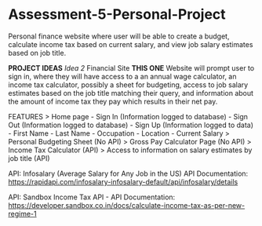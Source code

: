# Assessment-5-Personal-Project
Personal finance website where user will be able to create a budget, calculate income tax based on current salary, and view job salary estimates based on job title.

**PROJECT IDEAS**
*Idea 2* Financial Site **THIS ONE**
Website will prompt user to sign in, where they will have access to a an annual wage calculator, an income tax calculator, possibly a sheet for budgeting, access to job salary estimates based on the job title matching their query, and information about the amount of income tax they pay which results in their net pay.

FEATURES
    > Home page
        - Sign In (Information logged to database)
        - Sign Out (Information logged to database)
        - Sign Up (Information logged to data)
            - First Name
            - Last Name
            - Occupation
            - Location 
            - Current Salary
    > Personal Budgeting Sheet (No API)
    > Gross Pay Calculator Page (No API)
    > Income Tax Calculator (API)
    > Access to information on salary estimates by job title (API)
    
<!-- API: Library Research Services API Wage Calculator
API Documentation: https://api.lrs.org/docs/wage-calculator
> GROSS PAY  -->

API: Infosalary (Average Salary for Any Job in the US)
API Documentation: https://rapidapi.com/infosalary-infosalary-default/api/infosalary/details

API: Sandbox Income Tax API - 
API Documentation: https://developer.sandbox.co.in/docs/calculate-income-tax-as-per-new-regime-1
